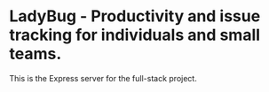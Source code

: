 # LadyBug - Productivity and issue tracking for individuals and small teams.

This is the Express server for the full-stack project.
